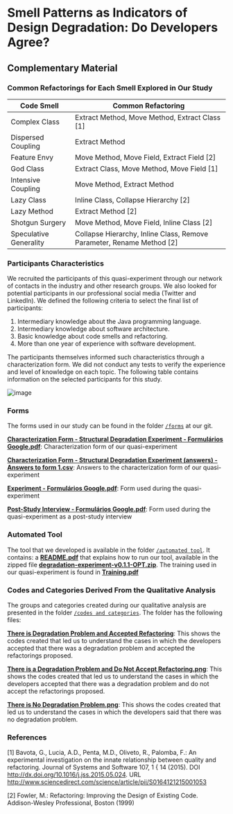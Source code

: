 # Smell Patterns as Indicators of Design Degradation: Do Developers Agree?
## Complementary Material

### Common Refactorings for Each Smell Explored in Our Study

|Code Smell                |Common Refactoring   |
|----------------|-------------------------------|
|Complex Class			|Extract Method, Move Method, Extract Class [1]	|
|Dispersed Coupling		|Extract Method							   		|
|Feature Envy          	|Move Method, Move Field, Extract Field [2]		|
|God Class          	|Extract Class, Move Method, Move Field [1]		|
|Intensive Coupling     |Move Method, Extract Method					|
|Lazy Class				|Inline Class, Collapse Hierarchy [2]			|
|Lazy Method          	|Extract Method [2]								|
|Shotgun Surgery        |Move Method, Move Field, Inline Class [2]		|
|Speculative Generality	|Collapse Hierarchy, Inline Class, Remove Parameter, Rename Method [2]|

### Participants Characteristics
We recruited the participants of this quasi-experiment through our network of contacts in the industry and other research groups. We also looked for potential participants in our professional social media (Twitter and LinkedIn). We defined the following criteria to select the final list of participants:
1. Intermediary knowledge about the Java programming language.
2. Intermediary knowledge about software architecture.
3. Basic knowledge about code smells and refactoring.
4. More than one year of experience with software development.

The participants themselves informed such characteristics through a characterization form. We did not conduct any tests to verify the experience
and level of knowledge on each topic. The following table contains information on the selected participants for this study.

![image](https://user-images.githubusercontent.com/105753798/176332063-8aaf568e-e396-4ddb-a828-fb099c91bd8b.png)

### Forms
The forms used in our study can be found in the folder [`/forms`](https://github.com/sbes22patterns/smell-patterns/tree/main/forms) at our git.

[**Characterization Form - Structural Degradation Experiment - Formulários Google.pdf**](https://github.com/sbes22patterns/smell-patterns/blob/main/forms/Characterization%20Form%20-%20Structural%20Degradation%20Experiment%20-%20Formul%C3%A1rios%20Google.pdf): Characterization form of our quasi-experiment

[**Characterization Form - Structural Degradation Experiment (answers) - Answers to form 1.csv**](https://github.com/sbes22patterns/smell-patterns/blob/main/forms/Characterization%20Form%20-%20Structural%20Degradation%20Experiment%20(answers)%20-%20Answers%20to%20form%201.csv): Answers to the characterization form of our quasi-experiment

[**Experiment - Formulários Google.pdf**](https://github.com/sbes22patterns/smell-patterns/blob/main/forms/Experiment%20-%20Formul%C3%A1rios%20Google.pdf): Form used during the quasi-experiment

[**Post-Study Interview - Formulários Google.pdf**](https://github.com/sbes22patterns/smell-patterns/blob/main/forms/Post-Study%20Interview%20-%20Formul%C3%A1rios%20Google.pdf): Form used during the quasi-experiment as a post-study interview

### Automated Tool
The tool that we developed is available in the folder [`/automated tool`](https://github.com/sbes22patterns/smell-patterns/tree/main/automated%20tool). It contains:
 a [**README.pdf**](https://github.com/sbes22patterns/smell-patterns/blob/main/automated%20tool/README.pdf) that explains how to run our tool, available in the zipped file [**degradation-experiment-v0.1.1-OPT.zip**](https://github.com/sbes22patterns/smell-patterns/blob/main/automated%20tool/degradation-experiment-v0.1.1-OPT.zip). The training used in our quasi-experiment is found in [**Training.pdf**](https://github.com/sbes22patterns/smell-patterns/blob/main/automated%20tool/Training.pdf)

### Codes and Categories Derived From the Qualitative Analysis
The groups and categories
created during our qualitative analysis are presented in the folder [`/codes and categories`](https://github.com/sbes22patterns/smell-patterns/tree/main/codes%20and%20categories). The folder has the following files:

[**There is Degradation Problem and Accepted Refactoring**](https://github.com/sbes22patterns/smell-patterns/blob/main/codes%20and%20categories/There%20is%20Degradation%20Problem%20and%20Accepted%20Refactoring.png): This shows the codes created that led us to understand the cases in which the developers accepted that there was a degradation problem and accepted the refactorings proposed.

[**There is a Degradation Problem and Do Not Accept Refactoring.png**](https://github.com/sbes22patterns/smell-patterns/blob/main/codes%20and%20categories/There%20is%20Degradation%20Problem%20and%20Do%20Not%20Accept%20Refactoring.png): This shows the codes created that led us to understand the cases in which the developers accepted that there was a degradation problem and do not accept the refactorings proposed.

[**There is No Degradation Problem.png**](https://github.com/sbes22patterns/smell-patterns/blob/main/codes%20and%20categories/There%20is%20No%20Degradation%20Problem.png): This shows the codes created that led us to understand the cases in which the developers said that there was no degradation problem.

### References
[1] Bavota, G., Lucia, A.D., Penta, M.D., Oliveto, R., Palomba, F.: An experimental investigation on the innate relationship between quality and refactoring. Journal of Systems and Software 107, 1 { 14 (2015). DOI http://dx.doi.org/10.1016/j.jss.2015.05.024. URL http://www.sciencedirect.com/science/article/pii/S0164121215001053

[2] Fowler, M.: Refactoring: Improving the Design of Existing Code. Addison-Wesley Professional, Boston (1999)

